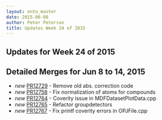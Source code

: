 ```yaml
---
layout: onto_master
date: 2015-06-08
author: Peter Peterson
title: Updates Week 24 of 2015
---
```

Updates for Week 24 of 2015
---------------------------

Detailed Merges for Jun 8 to 14, 2015
-------------------------------------
* *new* [PR12729](https://github.com/mantidproject/mantid/pull/12729) - Remove old abs. correction code
* *new* [PR12758](https://github.com/mantidproject/mantid/pull/12758) - Fix normalization of atoms for compounds
* *new* [PR12764](https://github.com/mantidproject/mantid/pull/12764) - Coverity issue in MDFDatasetPlotData.cpp
* *new* [PR12765](https://github.com/mantidproject/mantid/pull/12765) - Refactor groupdetectors
* *new* [PR12767](https://github.com/mantidproject/mantid/pull/12767) - Fix printf coverity errors in OPJFile.cpp
